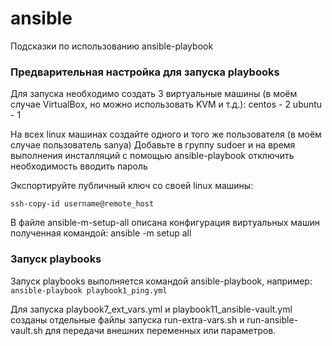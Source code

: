 # ansible

Подсказки по использованию ansible-playbook

### Предварительная настройка для запуска playbooks

Для запуска необходимо создать 3 виртуальные машины (в моём случае VirtualBox, но можно использовать KVM и т.д.):
centos - 2 
ubuntu - 1

На всех linux машинах создайте одного и того же пользователя (в моём случае пользователь sanya)
Добавьте в группу sudoer и на время выполнения инсталляций с помощью ansible-playbook отключить необходимость вводить пароль

Экспортируйте публичный ключ со своей linux машины:

`ssh-copy-id username@remote_host`

В файле ansible-m-setup-all описана конфигурация виртуальных машин полученная командой:
ansible -m setup all

### Запуск playbooks

Запуск playbooks выполняется командой  ansible-playbook, например:
`ansible-playbook playbook1_ping.yml`

Для запуска playbook7_ext_vars.yml и playbook11_ansible-vault.yml созданы отдельные файлы запуска 
run-extra-vars.sh и run-ansible-vault.sh для передачи внешних переменных или параметров.




